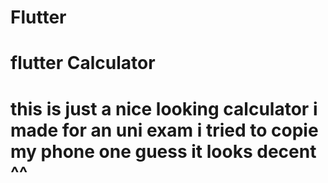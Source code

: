 # Flutter
flutter Calculator
==================================================
this is  just a nice looking calculator i made for an uni exam i tried to copie my phone one guess it looks decent ^^
==============================================

